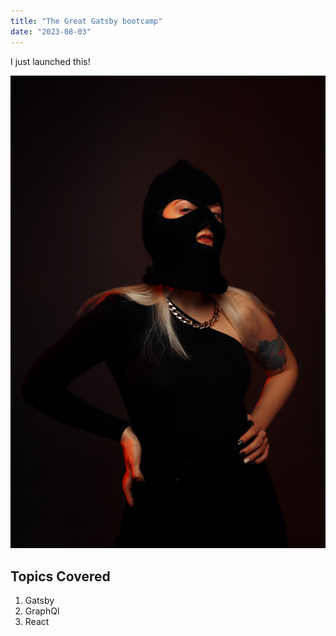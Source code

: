 ```yaml
---
title: "The Great Gatsby bootcamp"
date: "2023-08-03"
---
```


I just launched this!

![Grass](./testImage_1.jpg)

## Topics Covered

1. Gatsby
2. GraphQl
3. React